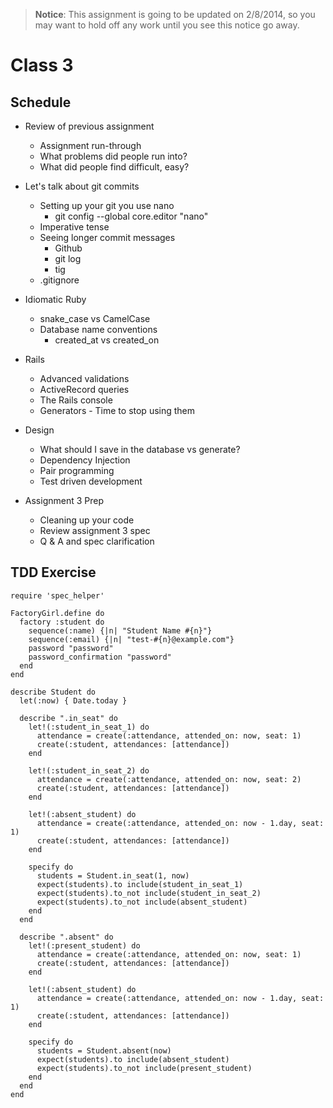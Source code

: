 > **Notice**: This assignment is going to be updated on 2/8/2014, so you may want to hold off any work until you see this notice go away.

# Class 3

## Schedule

* Review of previous assignment
  * Assignment run-through
  * What problems did people run into?
  * What did people find difficult, easy?

* Let's talk about git commits
  * Setting up your git you use nano
    * git config --global core.editor "nano"
  * Imperative tense
  * Seeing longer commit messages
    * Github
    * git log
    * tig
  * .gitignore

* Idiomatic Ruby
  * snake_case vs CamelCase
  * Database name conventions
    * created_at vs created_on

* Rails
  * Advanced validations
  * ActiveRecord queries
  * The Rails console
  * Generators - Time to stop using them

* Design
  * What should I save in the database vs generate?
  * Dependency Injection
  * Pair programming
  * Test driven development

* Assignment 3 Prep
  * Cleaning up your code
  * Review assignment 3 spec
  * Q & A and spec clarification

## TDD Exercise

```
require 'spec_helper'

FactoryGirl.define do
  factory :student do
    sequence(:name) {|n| "Student Name #{n}"}
    sequence(:email) {|n| "test-#{n}@example.com"}
    password "password"
    password_confirmation "password"
  end
end

describe Student do
  let(:now) { Date.today }

  describe ".in_seat" do
    let!(:student_in_seat_1) do
      attendance = create(:attendance, attended_on: now, seat: 1)
      create(:student, attendances: [attendance])
    end

    let!(:student_in_seat_2) do
      attendance = create(:attendance, attended_on: now, seat: 2)
      create(:student, attendances: [attendance])
    end

    let!(:absent_student) do
      attendance = create(:attendance, attended_on: now - 1.day, seat: 1)
      create(:student, attendances: [attendance])
    end

    specify do
      students = Student.in_seat(1, now)
      expect(students).to include(student_in_seat_1)
      expect(students).to_not include(student_in_seat_2)
      expect(students).to_not include(absent_student)
    end
  end

  describe ".absent" do
    let!(:present_student) do
      attendance = create(:attendance, attended_on: now, seat: 1)
      create(:student, attendances: [attendance])
    end

    let!(:absent_student) do
      attendance = create(:attendance, attended_on: now - 1.day, seat: 1)
      create(:student, attendances: [attendance])
    end

    specify do
      students = Student.absent(now)
      expect(students).to include(absent_student)
      expect(students).to_not include(present_student)
    end
  end
end
```
